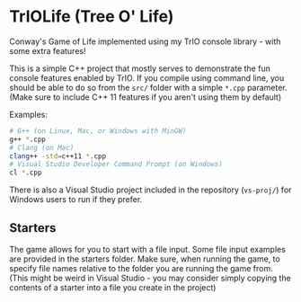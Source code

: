 # TrIOLife (Tree O' Life)
Conway's Game of Life implemented using my TrIO console library - with some extra features!

This is a simple C++ project that mostly serves to demonstrate the fun console features enabled by TrIO. If you compile using command line, you should be able to do so from the `src/` folder with a simple `*.cpp` parameter. (Make sure to include C++ 11 features if you aren't using them by default)

Examples:
```sh
# G++ (on Linux, Mac, or Windows with MinGW)
g++ *.cpp
# Clang (on Mac)
clang++ -std=c++11 *.cpp
# Visual Studio Developer Command Prompt (on Windows)
cl *.cpp
```

There is also a Visual Studio project included in the repository (`vs-proj/`) for Windows users to run if they prefer.

## Starters
The game allows for you to start with a file input. Some file input examples are provided in the starters folder. Make sure, when running the game, to specify file names relative to the folder you are running the game from. (This might be weird in Visual Studio - you may consider simply copying the contents of a starter into a file you create in the project)